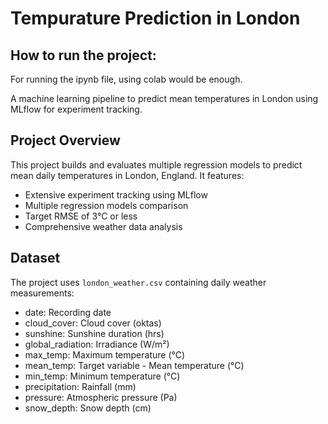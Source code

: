 
# Tempurature Prediction in London

## How to run the project:
For running the ipynb file, using colab would be enough.

A machine learning pipeline to predict mean temperatures in London using MLflow for experiment tracking.

## Project Overview
This project builds and evaluates multiple regression models to predict mean daily temperatures in London, England. It features:
- Extensive experiment tracking using MLflow
- Multiple regression models comparison
- Target RMSE of 3°C or less
- Comprehensive weather data analysis

## Dataset
The project uses `london_weather.csv` containing daily weather measurements:
- date: Recording date
- cloud_cover: Cloud cover (oktas)
- sunshine: Sunshine duration (hrs)
- global_radiation: Irradiance (W/m²)
- max_temp: Maximum temperature (°C)
- mean_temp: Target variable - Mean temperature (°C)
- min_temp: Minimum temperature (°C)
- precipitation: Rainfall (mm)
- pressure: Atmospheric pressure (Pa)
- snow_depth: Snow depth (cm)
